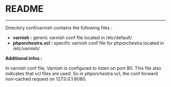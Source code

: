 # README #
----------

Directory conf/varnish contains the following files :

- **varnish :** gereric varnish conf file located in /etc/default/
- **phporchestra.vcl :** specific varnish conf file for phporchestra located in /etc/varnish/

**Additional infos :**

In varnish conf file, Varnish is configured to listen on port 80. This file also indicates that vcl files are used.
So in phporchestra.vcl, the conf forward non-cached request on 127.0.0.1:8080.
